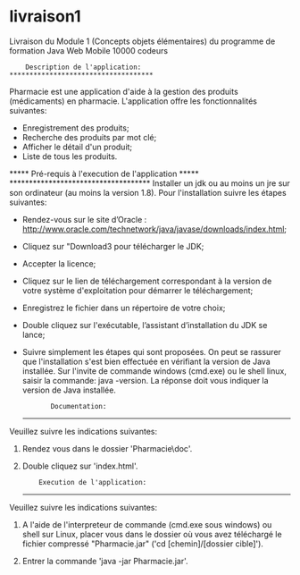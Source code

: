 # livraison1
Livraison du Module 1 (Concepts objets élémentaires) du programme de formation Java Web Mobile 10000 codeurs

  	    Description de l'application:   	
	************************************

Pharmacie est une application d'aide à la gestion des produits (médicaments) en pharmacie. 
L'application offre les fonctionnalités suivantes:
- Enregistrement des produits;
- Recherche des produits par mot clé;
- Afficher le détail d'un produit;
- Liste de tous les produits. 


*****  	     Pré-requis à l'execution de l'application		*****
	************************************
Installer un jdk ou au moins un jre sur son ordinateur (au moins la version 1.8).
Pour l'installation suivre les étapes suivantes:
- Rendez-vous sur le site d’Oracle : http://www.oracle.com/technetwork/java/javase/downloads/index.html;
- Cliquez sur "Download3 pour télécharger le JDK;
- Accepter la licence;
- Cliquez sur le lien de téléchargement correspondant à la version de votre système d'exploitation pour démarrer le téléchargement;
- Enregistrez le fichier dans un répertoire de votre choix; 
- Double cliquez sur l'exécutable, l’assistant d’installation du JDK se lance;
- Suivre simplement les étapes qui sont proposées.
On peut se rassurer que l'installation s'est bien effectuée en vérifiant la version de Java installée.
Sur l'invite de commande windows (cmd.exe) ou le shell linux, saisir la commande: java -version.
La réponse doit vous indiquer la version de Java installée. 


  	         Documentation:	    	
	************************************

Veuillez suivre les indications suivantes:

1) Rendez vous dans le dossier 'Pharmacie\doc'.

2) Double cliquez sur 'index.html'.

	
 	       Execution de l'application:    		
	************************************

Veuillez suivre les indications suivantes:
	
1) 	A l'aide de l'interpreteur de commande (cmd.exe sous windows) ou shell sur Linux,
	placer vous dans le dossier où vous avez téléchargé le fichier compressé "Pharmacie.jar"
	('cd [chemin]/[dossier cible]').

2)	Entrer la commande 'java -jar Pharmacie.jar'.
